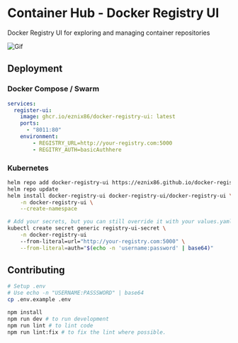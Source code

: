 # Container Hub - Docker Registry UI

Docker Registry UI for exploring and managing container repositories

![Gif](./docs/images/container-hub.gif)

## Deployment

### Docker Compose / Swarm

```yaml
services:
  register-ui:
    image: ghcr.io/eznix86/docker-registry-ui: latest
    ports:
      - "8011:80"
    environment:
        - REGISTRY_URL=http://your-registry.com:5000
        - REGITRY_AUTH=basicAuthhere
```

### Kubernetes

```sh
helm repo add docker-registry-ui https://eznix86.github.io/docker-registry-ui
helm repo update
helm install docker-registry-ui docker-registry-ui/docker-registry-ui \
    -n docker-registry-ui \
    --create-namespace

# Add your secrets, but you can still override it with your values.yaml
kubectl create secret generic registry-ui-secret \
    -n docker-registry-ui
    --from-literal=url="http://your-registry.com:5000" \
    --from-literal=auth="$(echo -n 'username:password' | base64)"
```

## Contributing

```sh
# Setup .env
# Use echo -n "USERNAME:PASSSWORD" | base64
cp .env.example .env

npm install
npm run dev # to run development
npm run lint # to lint code
npm run lint:fix # to fix the lint where possible.
```
